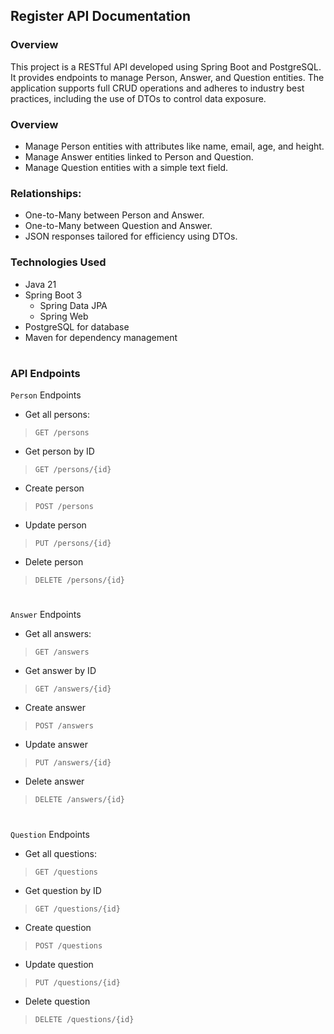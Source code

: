 ## Register API Documentation
### Overview
This project is a RESTful API developed using Spring Boot and PostgreSQL. It 
provides endpoints to manage Person, Answer, and Question entities. The 
application supports full CRUD operations and adheres to industry best practices, 
including the use of DTOs to control data exposure.

### Overview
- Manage Person entities with attributes like name, email, age, and height.
- Manage Answer entities linked to Person and Question.
- Manage Question entities with a simple text field.

### Relationships:
- One-to-Many between Person and Answer.
- One-to-Many between Question and Answer.
- JSON responses tailored for efficiency using DTOs.

### Technologies Used
- Java 21
- Spring Boot 3
  - Spring Data JPA
  - Spring Web
- PostgreSQL for database
- Maven for dependency management
#
### API Endpoints
`Person` Endpoints
- Get all persons:
> `GET /persons`
- Get person by ID
> `GET /persons/{id}`
- Create person
> `POST /persons`
- Update person
> `PUT /persons/{id}`
- Delete person
> `DELETE /persons/{id}`
#
`Answer` Endpoints
- Get all answers:
> `GET /answers`
- Get answer by ID
> `GET /answers/{id}`
- Create answer
> `POST /answers`
- Update answer
> `PUT /answers/{id}`
- Delete answer
> `DELETE /answers/{id}`
#
`Question` Endpoints
- Get all questions:
> `GET /questions`
- Get question by ID
> `GET /questions/{id}`
- Create question
> `POST /questions`
- Update question
> `PUT /questions/{id}`
- Delete question
> `DELETE /questions/{id}`
